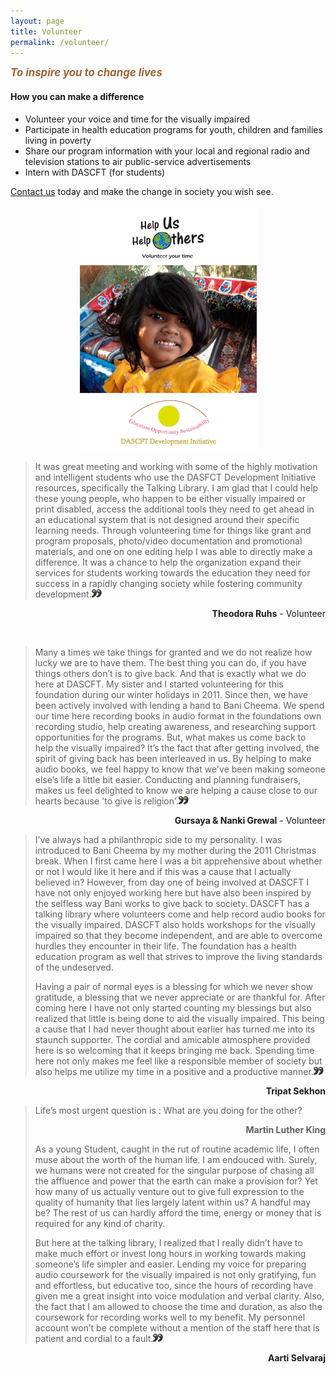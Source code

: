 ```yaml
---
layout: page
title: Volunteer
permalink: /volunteer/
---
```


<div class="right"><em style="font-style: italic; font-weight: bold; color: #9b6735; font-size: 1.2em;"> To inspire you to change lives</em></div>
<h4>How you can make a difference</h4>
<ul>
<li>Volunteer your voice and time for the visually impaired</li>
<li>Participate in health education programs for youth, children and families living in poverty</li>
<li>Share our program information with your local and regional radio and television stations to air public-service advertisements</li>
<li>Intern with DASCFT (for students)</li>
</ul>
<p><a title="Contact Us" href="/contact">Contact us</a> today and make the change in society you wish see.</p>
<p><a href="/contact"><img style="display: block; margin-left: auto; margin-right: auto;" title="Volunteer with Cheematrust" src="/images/volunteercent.png" alt="Volunteer with Cheematrust" /></a></p>
<blockquote>It was great meeting and working with some of the highly motivation and intelligent students who use the DASFCT Development Initiative resources, specifically the Talking Library. I am glad that I could help these young people, who happen to be either visually impaired or print disabled, access the additional tools they need to get ahead in an educational system that is not designed around their specific learning needs. Through volunteering time for things like grant and program proposals, photo/video documentation and promotional materials, and one on one editing help I was able to directly make a difference. It was a chance to help the organization expand their services for students working towards the education they need for success in a rapidly changing society while fostering community development.<img src="/images/invertedquote.gif" alt="" /></blockquote>
<p align="right"><strong>Theodora Ruhs</strong> - Volunteer</p>
<div class="clear">&nbsp;</div>
<blockquote>Many a times we take things for granted and we do not realize how lucky we are to have them. The best thing you can do, if you have things others don&rsquo;t is to give back. And that is exactly what we do here at DASCFT. My sister and I started volunteering for this foundation during our winter holidays in 2011. Since then, we have been actively involved with lending a hand to Bani Cheema. We spend our time here recording books in audio format in the foundations own recording studio, help creating awareness, and researching support opportunities for the programs. But, what makes us come back to help the visually impaired? It&rsquo;s the fact that after getting involved, the spirit of giving back has been interleaved in us. By helping to make audio books, we feel happy to know that we've been making someone else&rsquo;s life a little bit easier. Conducting and planning fundraisers, makes us feel delighted to know we are helping a cause close to our hearts because 'to give is religion'.<img src="/images/invertedquote.gif" alt="" /></blockquote>
<p align="right"><strong>Gursaya &amp; Nanki Grewal</strong> - Volunteer</p>
<blockquote>
<p>I&rsquo;ve always had a philanthropic side to my personality. I was introduced to Bani Cheema by my mother during the 2011 Christmas break. When I first came here I was a bit apprehensive about whether or not I would like it here and if this was a cause that I actually believed in? However, from day one of being involved at DASCFT I have not only enjoyed working here but have also been inspired by the selfless way Bani works to give back to society. DASCFT has a talking library where volunteers come and help record audio books for the visually impaired. DASCFT also holds workshops for the visually impaired so that they become independent, and are able to overcome hurdles they encounter in their life. The foundation has a health education program as well that strives to improve the living standards of the undeserved.</p>
<p>Having a pair of normal eyes is a blessing for which we never show gratitude, a blessing that we never appreciate or are thankful for. After coming here I have not only started counting my blessings but also realized that little is being done to aid the visually impaired. This being a cause that I had never thought about earlier has turned me into its staunch supporter. The cordial and amicable atmosphere provided here is so welcoming that it keeps bringing me back. Spending time here not only makes me feel like a responsible member of society but also helps me utilize my time in a positive and a productive manner.<img src="/images/invertedquote.gif" alt="" /></p>
</blockquote>
<p align="right"><strong>Tripat Sekhon </strong></p>
<blockquote>Life&rsquo;s most urgent question is : What are you doing for the other?
<p align="right"><strong>Martin Luther King</strong></p>
<p>As a young Student, caught in the rut of routine academic life, I often muse about the worth of the human life. I am endouced with. Surely, we humans were not created for the singular purpose of chasing all the affluence and power that the earth can make a provision for? Yet how many of us actually venture out to give full expression to the quality of humanity that lies largely latent within us? A handful may be? The rest of us can hardly afford the time, energy or money that is required for any kind of charity.</p>
<p>But here at the talking library, I realized that I really didn&rsquo;t have to make much effort or invest long hours in working towards making someone&rsquo;s life simpler and easier. Lending my voice for preparing audio coursework for the visually impaired is not only gratifying, fun and effortless, but educative too, since the hours of recording have given me a great insight into voice modulation and verbal clarity. Also, the fact that I am allowed to choose the time and duration, as also the coursework for recording works well to my benefit. My personnel account won&rsquo;t be complete without a mention of the staff here that is patient and cordial to a fault.<img src="/images/invertedquote.gif" alt="" /></p>
</blockquote>
<p align="right"><strong>Aarti Selvaraj </strong></p>
